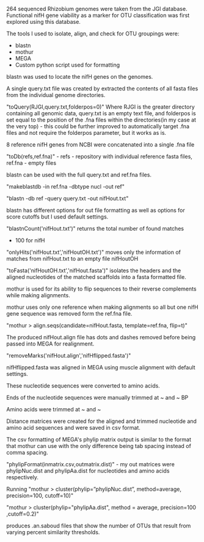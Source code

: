 264 sequenced Rhizobium genomes were taken from the JGI database. Functional nifH gene viability as a marker for OTU classification was first explored using this database.

The tools I used to isolate, align, and check for OTU groupings were:
- blastn
- mothur
- MEGA
- Custom python script used for formatting

blastn was used to locate the nifH genes on the genomes.

A single query.txt file was created by extracted the contents of all fasta files from the individual genome directories.

"toQuery(RJGI,query.txt,folderpos=0)"
Where RJGI is the greater directory containing all genomic data, query.txt is an empty text file, and folderpos is set equal to the position of the .fna files within the directories(in my case at the very top) - this could be further improved to automatically target .fna files and not require the folderpos parameter, but it works as is.

8 reference nifH genes from NCBI were concatenated into a single .fna file

"toDb(refs,ref.fna)" - refs - repository with individual reference fasta files, ref.fna - empty files

blastn can be used with the full query.txt and ref.fna files.

"makeblastdb -in ref.fna -dbtype nucl -out ref"

"blastn -db ref -query query.txt -out nifHout.txt"

 blastn has different options for out file formatting as well as options for score cutoffs but I used default settings.

 "blastnCount('nifHout.txt')" returns the total number of found matches
 - 100 for nifH

 "onlyHits('nifHout.txt','nifHoutOH.txt')" moves only the information of matches from nifHout.txt to an empty file nifHoutOH

 "toFasta('nifHoutOH.txt','nifHout.fasta')" isolates the headers and the aligned nucleotides of the matched scaffolds into a fasta formatted file.

 mothur is used for its ability to flip sequences to their reverse complements while making alignments.

 mothur uses only one reference when making alignments so all but one nifH gene sequence was removed form the ref.fna file.

 "mothur > align.seqs(candidate=nifHout.fasta, template=ref.fna, flip=t)"

 The produced nifHout.align file has dots and dashes removed before being passed into MEGA for realignment.

 "removeMarks('nifHout.align','nifHflipped.fasta')"

 nifHflipped.fasta was aligned in MEGA using muscle alignment with default settings.

 These nucleotide sequences were converted to amino acids.  

 Ends of the nucleotide sequences were manually trimmed at ~ and ~ BP

 Amino acids were trimmed at ~ and ~

 Distance matrices were created for the aligned and trimmed nucleotide and amino acid sequences and were saved in csv format.

 The csv formatting of MEGA's phylip matrix output is similar to the format that mothur can use with the only difference being tab spacing instead of comma spacing.

 "phylipFormat(inmatrix.csv,outmatrix.dist)" - my out matrices were phylipNuc.dist and phylipAa.dist for nucleotides and amino acids respectively.

Running
 "mothur > cluster(phylip=”phylipNuc.dist”, method=average, precision=100, cutoff=10)"

 "mothur > cluster(phylip="phylipAa.dist", method = average, precision=100 ,cutoff=0.2)"

 produces .an.saboud files that show the number of OTUs that result from varying percent similarity thresholds.
